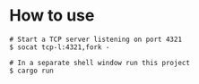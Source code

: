 # How to use

    # Start a TCP server listening on port 4321
    $ socat tcp-l:4321,fork -

    # In a separate shell window run this project
    $ cargo run
